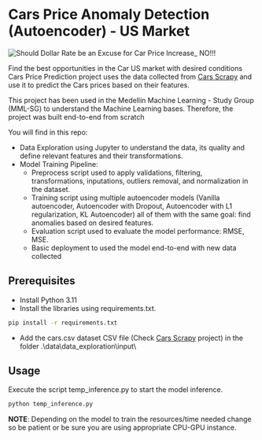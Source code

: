 # Cars Price Anomaly Detection (Autoencoder) - US Market

![Should Dollar Rate be an Excuse for Car Price Increase_ NO!!!](https://github.com/cmatteogr/cars_ml_project/assets/138587358/0e804a48-f2b5-4c77-a12a-16163f1244c1)

Find the best opportunities in the Car US market with desired conditions 
Cars Price Prediction project uses the data collected from [Cars Scrapy](https://github.com/cmatteogr/cars_scrapy) and use it to predict the Cars prices based on their features.

This project has been used in the Medellín Machine Learning - Study Group (MML-SG) to understand the Machine Learning bases. Therefore, the project was built end-to-end from scratch

You will find in this repo:
* Data Exploration using Jupyter to understand the data, its quality and define relevant features and their transformations.
* Model Training Pipeline:
  - Preprocess script used to apply validations, filtering, transformations, inputations, outliers removal, and normalization in the dataset.
  - Training script using multiple autoencoder models (Vanilla autoencoder, Autoencoder with Dropout, Autoencoder with L1 regularization, KL Autoencoder) all of them with the same goal: find anomalies based on desired features.
  - Evaluation script used to evaluate the model performance: RMSE, MSE.
  - Basic deployment to used the model end-to-end with new data collected 
 
## Prerequisites
* Install Python 3.11
* Install the libraries using requirements.txt.
```bash
pip install -r requirements.txt
```
* Add the cars.csv dataset CSV file (Check [Cars Scrapy](https://github.com/cmatteogr/cars_scrapy) project) in the folder .\data\data_exploration\input\

## Usage
Execute the script temp_inference.py to start the model inference.
```bash
python temp_inference.py
```
**NOTE**: Depending on the model to train the resources/time needed change so be patient or be sure you are using appropriate CPU-GPU instance.
